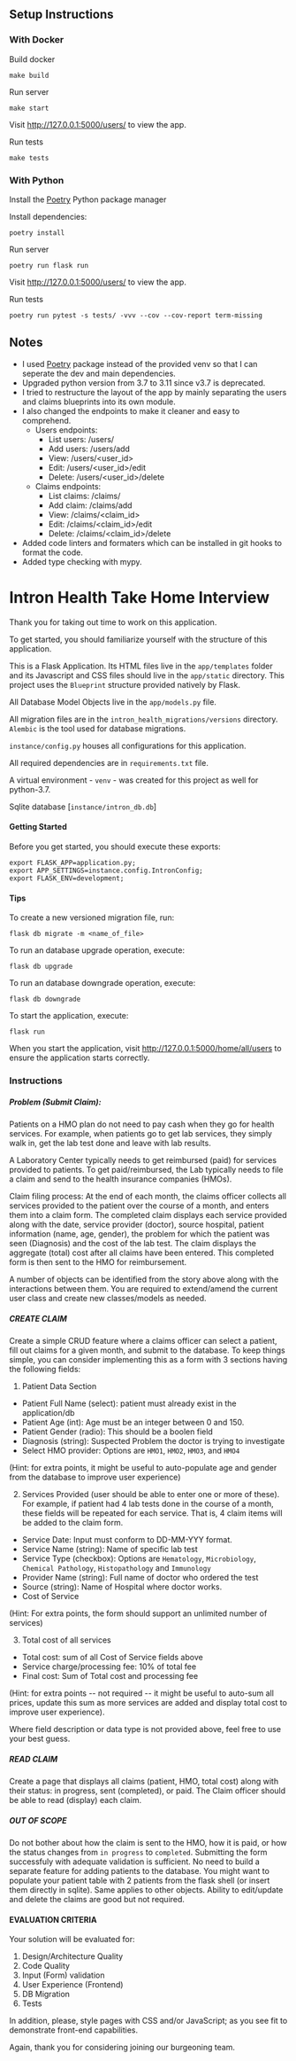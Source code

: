 ## Setup Instructions

### With Docker

Build docker

    make build

Run server

    make start

Visit http://127.0.0.1:5000/users/ to view the app.

Run tests
    
    make tests

### With Python

Install the [Poetry](https://python-poetry.org/docs/) Python package manager

Install dependencies:

    poetry install 

Run server

    poetry run flask run

Visit http://127.0.0.1:5000/users/ to view the app.

Run tests

    poetry run pytest -s tests/ -vvv --cov --cov-report term-missing 

## Notes

- I used [Poetry](https://python-poetry.org/docs/) package instead of the provided venv so that I can seperate the dev and main dependencies.
- Upgraded python version from 3.7 to 3.11 since v3.7 is deprecated.
- I tried to restructure the layout of the app by mainly separating the users and claims blueprints into its own module.
- I also changed the endpoints to make it cleaner and easy to comprehend.
  - Users endpoints: 
    - List users: /users/
    - Add users: /users/add
    - View: /users/<user_id>
    - Edit: /users/<user_id>/edit
    - Delete: /users/<user_id>/delete
  - Claims endpoints: 
    - List claims: /claims/
    - Add claim: /claims/add
    - View: /claims/<claim_id>
    - Edit: /claims/<claim_id>/edit
    - Delete: /claims/<claim_id>/delete
- Added code linters and formaters which can be installed in git hooks to format the code.
- Added type checking with mypy.

# Intron Health Take Home Interview

Thank you for taking out time to work on this application. 

To get started, you should familiarize yourself with the structure of this application.

This is a Flask Application. Its HTML files live in the `app/templates` folder and its Javascript and CSS files should live 
in the `app/static` directory. This project uses the `Blueprint` structure provided natively by Flask. 

All Database Model Objects live in the `app/models.py` file. 

All migration files are in the `intron_health_migrations/versions` directory. `Alembic` is the tool used for database migrations. 

`instance/config.py` houses all configurations for this application.  

All required dependencies are in `requirements.txt` file. 

A virtual environment - `venv` - was created for this project as well for python-3.7.

Sqlite database [`instance/intron_db.db`]
 
#### Getting Started
Before you get started, you should execute these exports:
```
export FLASK_APP=application.py;
export APP_SETTINGS=instance.config.IntronConfig;
export FLASK_ENV=development;
```

#### Tips
To create a new versioned migration file, run:

```flask db migrate -m <name_of_file>```

To run an database upgrade operation, execute:

```flask db upgrade```

To run an database downgrade operation, execute:

```flask db downgrade```

To start the application, execute:

```flask run```

When you start the application, visit http://127.0.0.1:5000/home/all/users to ensure the application starts correctly. 

### Instructions

##### Problem (Submit Claim): 

Patients on a HMO plan do not need to pay cash when they go for health services. For example, when patients go to get lab services, they simply walk in, get the lab test done and leave with lab results.

A Laboratory Center typically needs to get reimbursed (paid) for services provided to patients. To get paid/reimbursed, the Lab typically needs to file a claim and send to the health insurance companies (HMOs). 

Claim filing process: At the end of each month, the claims officer collects all services provided to the patient over the course of a month, and enters them into a claim form. The completed claim displays each service provided along with the date, service provider (doctor), source hospital, patient information (name, age, gender), the problem for which the patient was seen (Diagnosis) and the cost of the lab test. The claim displays the aggregate (total) cost after all claims have been entered. This completed form is then sent to the HMO for reimbursement. 

A number of objects can be identified from the story above along with the interactions between them. You are required to extend/amend the current user class and create new classes/models as needed.

##### CREATE CLAIM

Create a simple CRUD feature where a claims officer can select a patient, fill out claims for a given month, and submit to the database. To keep things simple, you can consider implementing this as a form with 3 sections having the following fields:

1. Patient Data Section
- Patient Full Name (select): patient must already exist in the application/db
- Patient Age (int): Age must be an integer between 0 and 150.
- Patient Gender (radio): This should be a boolen field
- Diagnosis (string): Suspected Problem the doctor is trying to investigate
- Select HMO provider: Options are `HMO1`, `HMO2`, `HMO3`, and `HMO4`

(Hint: for extra points, it might be useful to auto-populate age and gender from the database to improve user experience)

2. Services Provided (user should be able to enter one or more of these). For example, if patient had 4 lab tests done in the course of a month, these fields will be repeated for each service. That is, 4 claim items will be added to the claim form.
- Service Date: Input must conform to DD-MM-YYY format.
- Service Name (string): Name of specific lab test
- Service Type (checkbox): Options are `Hematology`, `Microbiology`, `Chemical Pathology`, `Histopathology` and `Immunology`
- Provider Name (string): Full name of doctor who ordered the test
- Source (string): Name of Hospital where doctor works.
- Cost of Service

(Hint: For extra points, the form should support an unlimited number of services)

3. Total cost of all services
- Total cost: sum of all Cost of Service fields above
- Service charge/processing fee: 10% of total fee
- Final cost: Sum of Total cost and processing fee

(Hint: for extra points -- not required -- it might be useful to auto-sum all prices, update this sum as more services are added and display total cost to improve user experience).

Where field description or data type is not provided above, feel free to use your best guess.
		
##### READ CLAIM

Create a page that displays all claims (patient, HMO, total cost) along with their status: in progress, sent (completed), or paid. The Claim officer should be able to read (display) each claim.

##### OUT OF SCOPE
Do not bother about how the claim is sent to the HMO, how it is paid, or how the status changes from `in progress` to `completed`. Submitting the form successfuly with adequate validation is sufficient.
No need to build a separate feature for adding patients to the database. You might want to populate your patient table with 2 patients from the flask shell (or insert them directly in sqlite). Same applies to other objects.
Ability to edit/update and delete the claims are good but not required. 

#### EVALUATION CRITERIA

Your solution will be evaluated for:
1. Design/Architecture Quality
2. Code Quality
3. Input (Form) validation
4. User Experience (Frontend)
5. DB Migration
6. Tests

In addition, please, style pages with CSS and/or JavaScript; as you see fit to demonstrate front-end capabilities.
 
Again, thank you for considering joining our burgeoning team. 

